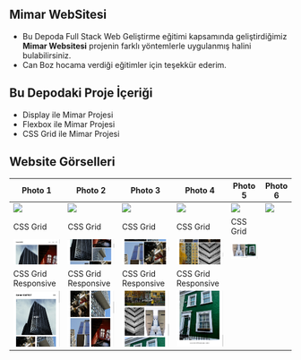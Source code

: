 ## Mimar WebSitesi
 * Bu Depoda Full Stack Web Geliştirme eğitimi kapsamında geliştirdiğimiz **Mimar Websitesi** projenin farklı yöntemlerle uygulanmış halini bulabilirsiniz.
 * Can Boz hocama verdiği eğitimler için teşekkür ederim.


## Bu Depodaki Proje İçeriği
 * Display ile Mimar Projesi
 * Flexbox ile Mimar Projesi
 * CSS Grid ile Mimar Projesi
    
    

## Website Görselleri
Photo 1 | Photo 2 | Photo 3 | Photo 4 | Photo 5 | Photo 6 |
------------ | ------------ | ------------ | ------------ | ------------ | ------------ | 
![](Photos/photo1.png) | ![](Photos/photo2.png) | ![](Photos/photo3.png) | ![](Photos/photo4.png) | ![](Photos/photo5.png) | ![](Photos/photo6.png) |
CSS Grid | CSS Grid | CSS Grid | CSS Grid | CSS Grid | 
![](Photos/photo7.png) | ![](Photos/photo8.png) | ![](Photos/photo9.png) | ![](Photos/photo10.png) | ![](Photos/photo11.png) | 
CSS Grid Responsive | CSS Grid Responsive | CSS Grid Responsive | CSS Grid Responsive | 
![](Photos/photo12.png) | ![](Photos/photo13.png) | ![](Photos/photo14.png) | ![](Photos/photo15.png) | 
